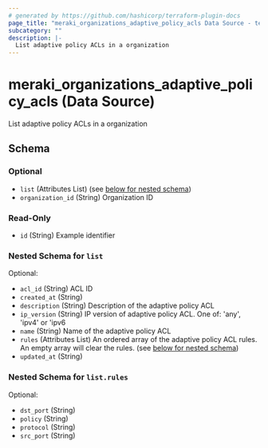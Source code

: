 ```yaml
---
# generated by https://github.com/hashicorp/terraform-plugin-docs
page_title: "meraki_organizations_adaptive_policy_acls Data Source - terraform-provider-meraki"
subcategory: ""
description: |-
  List adaptive policy ACLs in a organization
---
```


# meraki_organizations_adaptive_policy_acls (Data Source)

List adaptive policy ACLs in a organization



<!-- schema generated by tfplugindocs -->
## Schema

### Optional

- `list` (Attributes List) (see [below for nested schema](#nestedatt--list))
- `organization_id` (String) Organization ID

### Read-Only

- `id` (String) Example identifier

<a id="nestedatt--list"></a>
### Nested Schema for `list`

Optional:

- `acl_id` (String) ACL ID
- `created_at` (String)
- `description` (String) Description of the adaptive policy ACL
- `ip_version` (String) IP version of adaptive policy ACL. One of: 'any', 'ipv4' or 'ipv6
- `name` (String) Name of the adaptive policy ACL
- `rules` (Attributes List) An ordered array of the adaptive policy ACL rules. An empty array will clear the rules. (see [below for nested schema](#nestedatt--list--rules))
- `updated_at` (String)

<a id="nestedatt--list--rules"></a>
### Nested Schema for `list.rules`

Optional:

- `dst_port` (String)
- `policy` (String)
- `protocol` (String)
- `src_port` (String)


